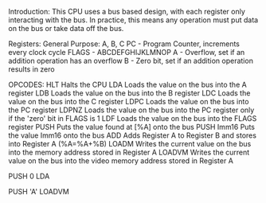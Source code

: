 Introduction:
	This CPU uses a bus based design, with each register only interacting with the bus. In practice, this means any operation must put data on the bus or take data off the bus.

Registers:
	General Purpose:
		A, B, C
	PC - Program Counter, increments every clock cycle
	FLAGS - ABCDEFGHIJKLMNOP
	A - Overflow, set if an addition operation has an overflow
	B - Zero bit, set if an addition operation results in zero


OPCODES:
HLT
	Halts the CPU
LDA
	Loads the value on the bus into the A register
LDB
	Loads the value on the bus into the B register
LDC
	Loads the value on the bus into the C register
LDPC
	Loads the value on the bus into the PC register
LDPNZ
	Loads the value on the bus into the PC register only if the 'zero' bit in FLAGS is 1
LDF
	Loads the value on the bus into the FLAGS register
PUSH
	Puts the value found at [%A] onto the bus
PUSH Imm16 
	Puts the value Imm16 onto the bus
ADD
	Adds Register A to Register B and stores into Register A (%A=%A+%B)
LOADM
	Writes the current value on the bus into the memory address stored in Register A
LOADVM
	Writes the current value on the bus into the video memory address stored in Register A

PUSH 0
LDA

PUSH 'A'
LOADVM
	


